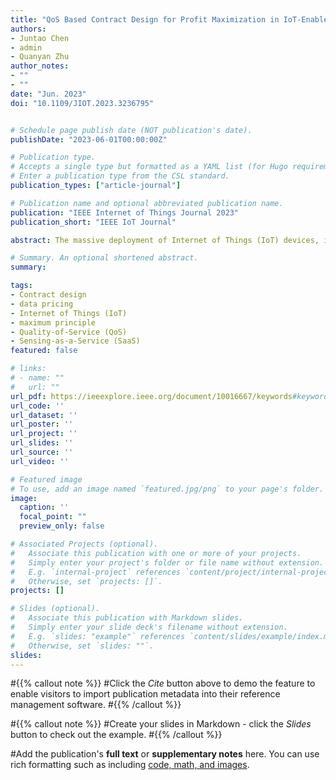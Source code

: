 ```yaml
---
title: "QoS Based Contract Design for Profit Maximization in IoT-Enabled Data Markets"
authors:
- Juntao Chen
- admin
- Quanyan Zhu
author_notes:
- ""
- ""
date: "Jun. 2023"
doi: "10.1109/JIOT.2023.3236795"


# Schedule page publish date (NOT publication's date).
publishDate: "2023-06-01T00:00:00Z"

# Publication type.
# Accepts a single type but formatted as a YAML list (for Hugo requirements).
# Enter a publication type from the CSL standard.
publication_types: ["article-journal"]

# Publication name and optional abbreviated publication name.
publication: "IEEE Internet of Things Journal 2023"
publication_short: "IEEE IoT Journal"

abstract: The massive deployment of Internet of Things (IoT) devices, including sensors and actuators, is ushering in smart and connected communities of the future. The massive deployment of IoT devices, including sensors and actuators, is ushering in smart and connected communities of the future. The availability of real-time and high-quality sensor data is crucial for various IoT applications, particularly in healthcare, energy, transportation, etc. However, data collection may have to be outsourced to external service providers (SPs) due to cost considerations or lack of specialized equipment. Hence, the data market plays a critical role in such scenarios where SPs have different quality levels of available data, and IoT users have different application-specific data needs. The pairing between data available to the SP and users in the data market requires an effective mechanism design that considers the SPs’ profitability and the Quality-of-Service (QoS) needs of the users. We develop a generic framework to analyze and enable such interactions efficiently, leveraging tools from contract theory and mechanism design theory. It can enable and empower emerging data-sharing paradigms, such as Sensing-as-a-Service (SaaS). The contract design creates a pricing structure for on-demand sensing data for IoT users. By considering a continuum of user types, we capture a diverse range of application requirements and propose optimal pricing and allocation rules that ensure QoS provisioning and maximum profitability for the SP. Furthermore, we provide analytical solutions for fixed distributions of user types to analyze the developed approach. For comparison, we consider the benchmark case assuming complete information of the user types and obtain optimal contract solutions. Finally, a case study based on the example of a virtual reality application delivered using unmanned aerial vehicles (UAVs) is presented to demonstrate the efficacy of the proposed contract design framework.

# Summary. An optional shortened abstract.
summary:

tags:
- Contract design
- data pricing
- Internet of Things (IoT)
- maximum principle
- Quality-of-Service (QoS)
- Sensing-as-a-Service (SaaS)
featured: false

# links:
# - name: ""
#   url: ""
url_pdf: https://ieeexplore.ieee.org/document/10016667/keywords#keywords
url_code: ''
url_dataset: ''
url_poster: ''
url_project: ''
url_slides: ''
url_source: ''
url_video: ''

# Featured image
# To use, add an image named `featured.jpg/png` to your page's folder.
image:
  caption: ''
  focal_point: ""
  preview_only: false

# Associated Projects (optional).
#   Associate this publication with one or more of your projects.
#   Simply enter your project's folder or file name without extension.
#   E.g. `internal-project` references `content/project/internal-project/index.md`.
#   Otherwise, set `projects: []`.
projects: []

# Slides (optional).
#   Associate this publication with Markdown slides.
#   Simply enter your slide deck's filename without extension.
#   E.g. `slides: "example"` references `content/slides/example/index.md`.
#   Otherwise, set `slides: ""`.
slides:
---
```







#{{% callout note %}}
#Click the *Cite* button above to demo the feature to enable visitors to import publication metadata into their reference management software.
#{{% /callout %}}

#{{% callout note %}}
#Create your slides in Markdown - click the *Slides* button to check out the example.
#{{% /callout %}}

#Add the publication's **full text** or **supplementary notes** here. You can use rich formatting such as including [code, math, and images](https://docs.hugoblox.com/content/writing-markdown-latex/).
